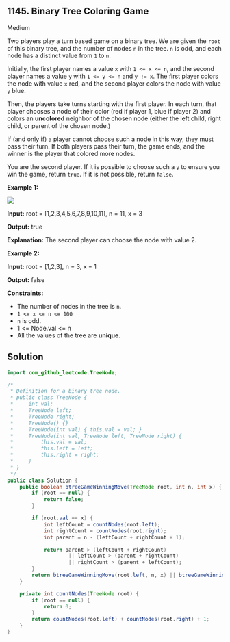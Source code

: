 ## 1145\. Binary Tree Coloring Game

Medium

Two players play a turn based game on a binary tree. We are given the `root` of this binary tree, and the number of nodes `n` in the tree. `n` is odd, and each node has a distinct value from `1` to `n`.

Initially, the first player names a value `x` with `1 <= x <= n`, and the second player names a value `y` with `1 <= y <= n` and `y != x`. The first player colors the node with value `x` red, and the second player colors the node with value `y` blue.

Then, the players take turns starting with the first player. In each turn, that player chooses a node of their color (red if player 1, blue if player 2) and colors an **uncolored** neighbor of the chosen node (either the left child, right child, or parent of the chosen node.)

If (and only if) a player cannot choose such a node in this way, they must pass their turn. If both players pass their turn, the game ends, and the winner is the player that colored more nodes.

You are the second player. If it is possible to choose such a `y` to ensure you win the game, return `true`. If it is not possible, return `false`.

**Example 1:**

![](https://assets.leetcode.com/uploads/2019/08/01/1480-binary-tree-coloring-game.png)

**Input:** root = [1,2,3,4,5,6,7,8,9,10,11], n = 11, x = 3

**Output:** true

**Explanation:** The second player can choose the node with value 2.

**Example 2:**

**Input:** root = [1,2,3], n = 3, x = 1

**Output:** false

**Constraints:**

*   The number of nodes in the tree is `n`.
*   `1 <= x <= n <= 100`
*   `n` is odd.
*   1 <= Node.val <= n
*   All the values of the tree are **unique**.

## Solution

```java
import com_github_leetcode.TreeNode;

/*
 * Definition for a binary tree node.
 * public class TreeNode {
 *     int val;
 *     TreeNode left;
 *     TreeNode right;
 *     TreeNode() {}
 *     TreeNode(int val) { this.val = val; }
 *     TreeNode(int val, TreeNode left, TreeNode right) {
 *         this.val = val;
 *         this.left = left;
 *         this.right = right;
 *     }
 * }
 */
public class Solution {
    public boolean btreeGameWinningMove(TreeNode root, int n, int x) {
        if (root == null) {
            return false;
        }

        if (root.val == x) {
            int leftCount = countNodes(root.left);
            int rightCount = countNodes(root.right);
            int parent = n - (leftCount + rightCount + 1);

            return parent > (leftCount + rightCount)
                    || leftCount > (parent + rightCount)
                    || rightCount > (parent + leftCount);
        }
        return btreeGameWinningMove(root.left, n, x) || btreeGameWinningMove(root.right, n, x);
    }

    private int countNodes(TreeNode root) {
        if (root == null) {
            return 0;
        }
        return countNodes(root.left) + countNodes(root.right) + 1;
    }
}
```
